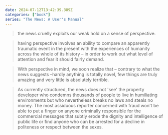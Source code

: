 ```yaml
---
date: 2024-07-12T13:42:39.389Z
categories: ["book"]
series: "The News: A User's Manual"
---
```

> the news cruelly exploits our weak hold on a sense of perspective.

> having perspective involves an ability to compare an apparently traumatic event in the present with the experiences of humanity across the whole of its history – in order to work out what level of attention and fear it should fairly demand.

> With perspective in mind, we soon realize that – contrary to what the news suggests –hardly anything is totally novel, few things are truly amazing and very little is absolutely terrible.

> As currently structured, the news does not 'see' the property developer who condemns thousands of people to live in humiliating environments but who nevertheless breaks no laws and steals no money. The most assiduous reporter concerned with fraud won't be able to put a finger on anyone criminally responsible for the commercial messages that subtly erode the dignity and intelligence of public life or find anyone who can be arrested for a decline in politeness or respect between the sexes.
